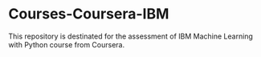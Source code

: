# Courses-Coursera-IBM
This repository is destinated for the assessment of IBM Machine Learning with Python course from Coursera.
